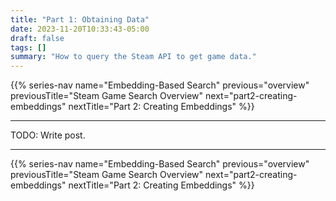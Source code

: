 ```yaml
---
title: "Part 1: Obtaining Data"
date: 2023-11-20T10:33:43-05:00
draft: false
tags: []
summary: "How to query the Steam API to get game data."
---
```


{{% series-nav name="Embedding-Based Search" previous="overview" previousTitle="Steam Game Search Overview" next="part2-creating-embeddings" nextTitle="Part 2: Creating Embeddings" %}}

---

TODO: Write post.

---

{{% series-nav name="Embedding-Based Search" previous="overview" previousTitle="Steam Game Search Overview" next="part2-creating-embeddings" nextTitle="Part 2: Creating Embeddings" %}}